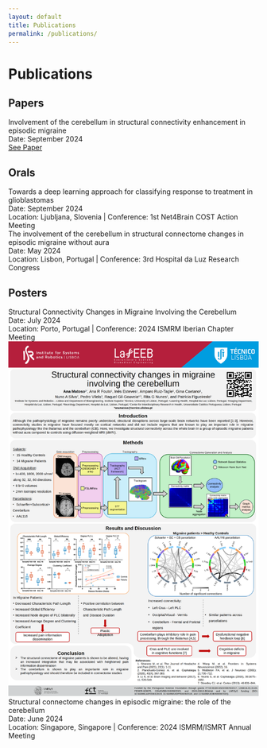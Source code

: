 ```yaml
---
layout: default
title: Publications
permalink: /publications/
---
```


# Publications

## Papers
<div class="publication">
        <div class="details">
            <div class="title">Involvement of the cerebellum in structural connectivity enhancement in episodic migraine</div>
            <div class="date">Date: September 2024</div>
            <div class="file-link"><a href="https://doi.org/10.1186/s10194-024-01854-8" target="_blank">See Paper</a></div>
        </div>
</div>

## Orals
<div class="publication">
        <div class="details">
            <div class="title">Towards a deep learning approach for classifying response to treatment in glioblastomas</div>
            <div class="date">Date: September 2024</div>
            <div class="location-conference">Location: Ljubljana, Slovenia | Conference: 1st Net4Brain COST Action Meeting</div>
            <!-- <div class="file-link"><a href="path/to/oral1.pdf" target="_blank">Download Presentation</a></div> -->
        </div>
    </div>
    <div class="publication"></div>
        <div class="details">
            <div class="title">The involvement of the cerebellum in structural connectome changes in episodic migraine without aura</div>
            <div class="date">Date: May 2024</div>
            <div class="location-conference">Location: Lisbon, Portugal | Conference: 3rd Hospital da Luz Research Congress</div>
            <!-- <div class="file-link"><a href="path/to/oral1.pdf" target="_blank">Download Presentation</a></div> -->
        </div>
    </div>
</div>

## Posters
<div class="publication">
        <div class="details">
            <div class="title">Structural Connectivity Changes in Migraine Involving the Cerebellum</div>
            <div class="date">Date: July 2024</div>
            <div class="location-conference">Location: Porto, Portugal | Conference: 2024 ISMRM Iberian Chapter Meeting </div>
        </div>
        <a href="https://www.ismrm.org/" target="_blank"></a>
            <img src="/assets/img/content/PosterIberian24.png" alt="Poster Iberian 2024">
        </a>
    </div>
    <div class="publication">
        <div class="details">
            <div class="title">Structural connectome changes in episodic migraine: the role of the cerebellum</div>
            <div class="date">Date: June 2024</div>
            <div class="location-conference">Location: Singapore, Singapore | Conference: 2024 ISMRM/ISMRT Annual Meeting</div>
        </div>
        <!-- Image Link (Miniature of the Poster) -->   
    </div>
</div>
